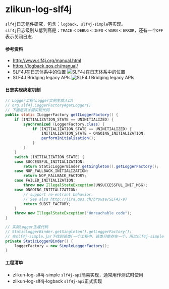 # zlikun-log-slf4j
`slf4j`日志组件研究，包含：`logback`、`slf4j-simple`等实现。  
`slf4j`日志级别从低到高是：`TRACE` < `DEBUG` < `INFO` < `WARN` < `ERROR`，还有一个`OFF`表示关闭日志.

#### 参考资料
- <http://www.slf4j.org/manual.html>
- <https://logback.qos.ch/manual/>
- SLF4J在日志体系中的位置
![SLF4J在日志体系中的位置](http://www.slf4j.org/images/concrete-bindings.png)
- SLF4J Bridging legacy APIs
![SLF4J Bridging legacy APIs](http://www.slf4j.org/images/legacy.png)

#### 日志实现绑定机制
```java
// Logger工程(Logger实例生成入口)
// org.slf4j.LoggerFactory#getLogger()
// 下面是其关键实现代码
public static ILoggerFactory getILoggerFactory() {
    if (INITIALIZATION_STATE == UNINITIALIZED) {
        synchronized (LoggerFactory.class) {
            if (INITIALIZATION_STATE == UNINITIALIZED) {
                INITIALIZATION_STATE = ONGOING_INITIALIZATION;
                performInitialization();
            }
        }
    }
    switch (INITIALIZATION_STATE) {
    case SUCCESSFUL_INITIALIZATION:
        return StaticLoggerBinder.getSingleton().getLoggerFactory();
    case NOP_FALLBACK_INITIALIZATION:
        return NOP_FALLBACK_FACTORY;
    case FAILED_INITIALIZATION:
        throw new IllegalStateException(UNSUCCESSFUL_INIT_MSG);
    case ONGOING_INITIALIZATION:
        // support re-entrant behavior.
        // See also http://jira.qos.ch/browse/SLF4J-97
        return SUBST_FACTORY;
    }
    throw new IllegalStateException("Unreachable code");
}

// 实际Logger生成代码
// StaticLoggerBinder.getSingleton().getLoggerFactory();
// 在slf4j-simple.jar下找到该类(一个工程中，该类只能存在一个，所以slf4j-simple与logback不能共存)
private StaticLoggerBinder() {
    loggerFactory = new SimpleLoggerFactory();
}
```

#### 工程清单
- zlikun-log-slf4j-simple `slf4j-api`简易实现，通常用作测试时使用
- zlikun-log-slf4j-logback `slf4j-api`正式实现
